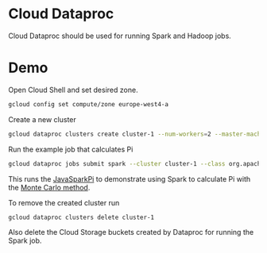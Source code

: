 # Cloud Dataproc
Cloud Dataproc should be used for running Spark and Hadoop jobs.

Demo
==
Open Cloud Shell and set desired zone.
```bash
gcloud config set compute/zone europe-west4-a
```
Create a new cluster
```bash
gcloud dataproc clusters create cluster-1 --num-workers=2 --master-machine-type=n1-standard-1 --worker-machine-type=n1-standard-1
```

Run the example job that calculates Pi
```bash
gcloud dataproc jobs submit spark --cluster cluster-1 --class org.apache.spark.examples.SparkPi   --jars file:///usr/lib/spark/examples/jars/spark-examples.jar -- 5
```

This runs the [JavaSparkPi](https://github.com/apache/spark/blob/master/examples/src/main/java/org/apache/spark/examples/JavaSparkPi.java) to demonstrate using Spark to calculate Pi with the [Monte Carlo method](https://academo.org/demos/estimating-pi-monte-carlo/). 

To remove the created cluster run
```bash
gcloud dataproc clusters delete cluster-1
```
Also delete the Cloud Storage buckets created by Dataproc for running the Spark job.
